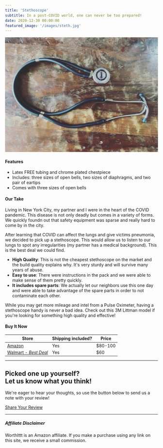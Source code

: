 ```yaml
---
title: 'Stethoscope'
subtitle: In a post-COVID world, one can never be too prepared!
date: 2020-12-30 00:00:00
featured_image: '/images/steth.jpg'
---
```


![](/images/steth.jpg)

#### Features

- Latex FREE tubing and chrome plated chestpiece
- Includes: three sizes of open bells, two sizes of diaphragms, and two pair of eartips
- Comes with three sizes of open bells

#### Our Take

Living in New York City, my partner and I were in the heart of the COVID pandemic. This disease is not only deadly but comes in a variety of forms. We quickly foundn out that safety equipment was sparse and really hard to come by in the city.

After learning that COVID can affect the lungs and give victims pneumonia, we decided to pick up a stethoscope. This would allow us to listen to our lungs to spot any irregularities (my partner has a medical background). This is the best deal we could find.

- **High Quality**: This is not the cheapest stethoscope on the market and the build quality explains why. It's very sturdy and will survive many years of abuse.
- **Easy to use**: There were instructions in the pack and we were able to make sense of them pretty quickly.
- **It includes spare parts**: We actually let our neighbors use this one day and were able to take advantage of the spare parts in order to not contaminate each other.

While you may get more mileage and intel from a Pulse Oximeter, having a stethoscope handy is never a bad idea. Check out this 3M Littman model if you're looking for something high quality and effective!

#### Buy It Now

| Store                | Shipping included? | Price |
|----------------------|------------------|-------|
| [Amazon](https://amzn.to/3o482b0)         | Yes              | $80-100   |
| [Walmart - _Best Deal_](https://www.walmart.com/ip/3M-Littmann-Lightweight-II-Stethoscopes-Black-Tube-28-inch-2450/21720622)   | Yes              | $60   |

---

## Picked one up yourself? <br />Let us know what you think!

We're eager to hear your thoughts, so use the button below to send us a note with your review!

<a href="/contact" class="button">Share Your Review</a>

---

##### Affiliate Disclaimer

WorthIttt is an Amazon affiliate. If you make a purchase using any link on this site, we receive a small commission.
